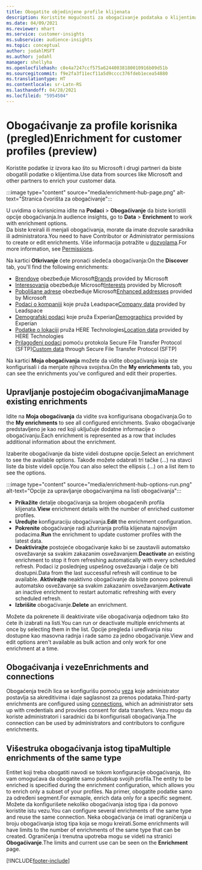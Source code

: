 ```yaml
---
title: Obogatite objedinjene profile klijenata
description: Koristite mogućnosti za obogaćivanje podataka o klijentima.
ms.date: 04/09/2021
ms.reviewer: mhart
ms.service: customer-insights
ms.subservice: audience-insights
ms.topic: conceptual
author: jodahlMSFT
ms.author: jodahl
manager: shellyha
ms.openlocfilehash: c8e4a7247ccf575a62440038180010916b09d51b
ms.sourcegitcommit: f9e2fa3f11ecf11a5d9cccc376fdeb1ecea54880
ms.translationtype: HT
ms.contentlocale: sr-Latn-RS
ms.lasthandoff: 04/28/2021
ms.locfileid: "5954504"
---
```

# <a name="enrichment-for-customer-profiles-preview"></a><span data-ttu-id="a5187-103">Obogaćivanje za profile korisnika (pregled)</span><span class="sxs-lookup"><span data-stu-id="a5187-103">Enrichment for customer profiles (preview)</span></span>

<span data-ttu-id="a5187-104">Koristite podatke iz izvora kao što su Microsoft i drugi partneri da biste obogatili podatke o klijentima.</span><span class="sxs-lookup"><span data-stu-id="a5187-104">Use data from sources like Microsoft and other partners to enrich your customer data.</span></span>

:::image type="content" source="media/enrichment-hub-page.png" alt-text="Stranica čvorišta za obogaćivanje":::

<span data-ttu-id="a5187-106">U uvidima o korisnicima idite na **Podaci** > **Obogaćivanje** da biste koristili opcije obogaćivanja.</span><span class="sxs-lookup"><span data-stu-id="a5187-106">In audience insights, go to **Data** > **Enrichment** to work with enrichment options.</span></span>    
<span data-ttu-id="a5187-107">Da biste kreirali ili menjali obogaćivanja, morate da imate dozvole saradnika ili administratora.</span><span class="sxs-lookup"><span data-stu-id="a5187-107">You need to have Contributor or Administrator permissions to create or edit enrichments.</span></span> <span data-ttu-id="a5187-108">Više informacija potražite u [dozvolama](permissions.md).</span><span class="sxs-lookup"><span data-stu-id="a5187-108">For more information, see [Permissions](permissions.md).</span></span>

<span data-ttu-id="a5187-109">Na kartici **Otkrivanje** ćete pronaći sledeća obogaćivanja:</span><span class="sxs-lookup"><span data-stu-id="a5187-109">On the **Discover** tab, you'll find the following enrichments:</span></span>

- <span data-ttu-id="a5187-110">[Brendove](enrichment-microsoft.md) obezbeđuje Microsoft</span><span class="sxs-lookup"><span data-stu-id="a5187-110">[Brands](enrichment-microsoft.md) provided by Microsoft</span></span>
- <span data-ttu-id="a5187-111">[Interesovanja](enrichment-microsoft.md) obezbeđuje Microsoft</span><span class="sxs-lookup"><span data-stu-id="a5187-111">[Interests](enrichment-microsoft.md) provided by Microsoft</span></span>
- <span data-ttu-id="a5187-112">[Poboljšane adrese](enrichment-enhanced-addresses.md) obezbeđuje Microsoft</span><span class="sxs-lookup"><span data-stu-id="a5187-112">[Enhanced addresses](enrichment-enhanced-addresses.md) provided by Microsoft</span></span>
- <span data-ttu-id="a5187-113">[Podaci o kompaniji](enrichment-leadspace.md) koje pruža Leadspace</span><span class="sxs-lookup"><span data-stu-id="a5187-113">[Company data](enrichment-leadspace.md) provided by Leadspace</span></span>
- <span data-ttu-id="a5187-114">[Demografski podaci](enrichment-experian.md) koje pruža Experian</span><span class="sxs-lookup"><span data-stu-id="a5187-114">[Demographics](enrichment-experian.md) provided by Experian</span></span>
- <span data-ttu-id="a5187-115">[Podatke o lokaciji](enrichment-here.md) pruža HERE Technologies</span><span class="sxs-lookup"><span data-stu-id="a5187-115">[Location data](enrichment-here.md) provided by HERE Technologies</span></span>
- <span data-ttu-id="a5187-116">[Prilagođeni podaci](enrichment-SFTP-custom-import.md) pomoću protokola Secure File Transfer Protocol (SFTP)</span><span class="sxs-lookup"><span data-stu-id="a5187-116">[Custom data](enrichment-SFTP-custom-import.md) through Secure File Transfer Protocol (SFTP)</span></span>

<span data-ttu-id="a5187-117">Na kartici **Moja obogaćivanja** možete da vidite obogaćivanja koja ste konfigurisali i da menjate njihova svojstva.</span><span class="sxs-lookup"><span data-stu-id="a5187-117">On the **My enrichments** tab, you can see the enrichments you've configured and edit their properties.</span></span>

## <a name="manage-existing-enrichments"></a><span data-ttu-id="a5187-118">Upravljanje postojećim obogaćivanjima</span><span class="sxs-lookup"><span data-stu-id="a5187-118">Manage existing enrichments</span></span>

<span data-ttu-id="a5187-119">Idite na **Moja obogaćivanja** da vidite sva konfigurisana obogaćivanja.</span><span class="sxs-lookup"><span data-stu-id="a5187-119">Go to the **My enrichments** to see all configured enrichments.</span></span> <span data-ttu-id="a5187-120">Svako obogaćivanje predstavljeno je kao red koji uključuje dodatne informacije o obogaćivanju.</span><span class="sxs-lookup"><span data-stu-id="a5187-120">Each enrichment is represented as a row that includes additional information about the enrichment.</span></span>

<span data-ttu-id="a5187-121">Izaberite obogaćivanje da biste videli dostupne opcije.</span><span class="sxs-lookup"><span data-stu-id="a5187-121">Select an enrichment to see the available options.</span></span> <span data-ttu-id="a5187-122">Takođe možete odabrati tri tačke (...) na stavci liste da biste videli opcije.</span><span class="sxs-lookup"><span data-stu-id="a5187-122">You can also select the ellipsis (...) on a list item to see the options.</span></span>

:::image type="content" source="media/enrichment-hub-options-run.png" alt-text="Opcije za upravljanje obogaćivanjima na listi obogaćivanja":::

- <span data-ttu-id="a5187-124">**Prikažite** detalje obogaćivanja sa brojem obogaćenih profila klijenata.</span><span class="sxs-lookup"><span data-stu-id="a5187-124">**View** enrichment details with the number of enriched customer profiles.</span></span>
- <span data-ttu-id="a5187-125">**Uređujte** konfiguraciju obogaćivanja.</span><span class="sxs-lookup"><span data-stu-id="a5187-125">**Edit** the enrichment configuration.</span></span>
- <span data-ttu-id="a5187-126">**Pokrenite** obogaćivanje radi ažuriranja profila klijenata najnovijim podacima.</span><span class="sxs-lookup"><span data-stu-id="a5187-126">**Run** the enrichment to update customer profiles with the latest data.</span></span>
- <span data-ttu-id="a5187-127">**Deaktivirajte** postojeće obogaćivanje kako bi se zaustavili automatsko osvežavanje sa svakim zakazanim osvežavanjem.</span><span class="sxs-lookup"><span data-stu-id="a5187-127">**Deactivate** an existing enrichment to stop it from refreshing automatically with every scheduled refresh.</span></span> <span data-ttu-id="a5187-128">Podaci iz poslednjeg uspešnog osvežavanja i dalje će biti dostupni.</span><span class="sxs-lookup"><span data-stu-id="a5187-128">Data from the last successful refresh will continue to be available.</span></span> <span data-ttu-id="a5187-129">**Aktivirajte** neaktivno obogaćivanje da biste ponovo pokrenuli automatsko osvežavanje sa svakim zakazanim osvežavanjem.</span><span class="sxs-lookup"><span data-stu-id="a5187-129">**Activate** an inactive enrichment to restart automatic refreshing with every scheduled refresh.</span></span>
- <span data-ttu-id="a5187-130">**Izbrišite** obogaćivanje.</span><span class="sxs-lookup"><span data-stu-id="a5187-130">**Delete** an enrichment.</span></span>

<span data-ttu-id="a5187-131">Možete da pokrenete ili deaktivirate više obogaćivanja odjednom tako što ćete ih izabrati na listi.</span><span class="sxs-lookup"><span data-stu-id="a5187-131">You can run or deactivate multiple enrichments at once by selecting them in the list.</span></span> <span data-ttu-id="a5187-132">Opcije pregleda i uređivanja nisu dostupne kao masovna radnja i rade samo za jedno obogaćivanje.</span><span class="sxs-lookup"><span data-stu-id="a5187-132">View and edit options aren't available as bulk action and only work for one enrichment at a time.</span></span>

## <a name="enrichments-and-connections"></a><span data-ttu-id="a5187-133">Obogaćivanja i veze</span><span class="sxs-lookup"><span data-stu-id="a5187-133">Enrichments and connections</span></span>

<span data-ttu-id="a5187-134">Obogaćenja trećih lica se konfigurišu pomoću [veza](connections.md) koje administrator postavlja sa akreditivima i daje saglasnost za prenos podataka.</span><span class="sxs-lookup"><span data-stu-id="a5187-134">Third-party enrichments are configured using [connections](connections.md), which an administrator sets up with credentials and provides consent for data transfers.</span></span> <span data-ttu-id="a5187-135">Vezu mogu da koriste administratori i saradnici da bi konfigurisali obogaćivanja.</span><span class="sxs-lookup"><span data-stu-id="a5187-135">The connection can be used by administrators and contributors to configure enrichments.</span></span>  

## <a name="multiple-enrichments-of-the-same-type"></a><span data-ttu-id="a5187-136">Višestruka obogaćivanja istog tipa</span><span class="sxs-lookup"><span data-stu-id="a5187-136">Multiple enrichments of the same type</span></span>

<span data-ttu-id="a5187-137">Entitet koji treba obogatiti navodi se tokom konfiguracije obogaćivanja, što vam omogućava da obogatite samo podskup svojih profila.</span><span class="sxs-lookup"><span data-stu-id="a5187-137">The entity to be enriched is specified during the enrichment configuration, which allows you to enrich only a subset of your profiles.</span></span> <span data-ttu-id="a5187-138">Na primer, obogatite podatke samo za određeni segment.</span><span class="sxs-lookup"><span data-stu-id="a5187-138">For exmaple, enrich data only for a specific segment.</span></span> <span data-ttu-id="a5187-139">Možete da konfigurišete nekoliko obogaćivanja istog tipa i da ponovo koristite istu vezu.</span><span class="sxs-lookup"><span data-stu-id="a5187-139">You can configure several enrichments of the same type and reuse the same connection.</span></span> <span data-ttu-id="a5187-140">Neka obogaćivanja će imati ograničenja u broju obogaćivanja istog tipa koja se mogu kreirati.</span><span class="sxs-lookup"><span data-stu-id="a5187-140">Some enrichments will have limits to the number of enrichments of the same type that can be created.</span></span> <span data-ttu-id="a5187-141">Ograničenja i trenutna upotreba mogu se videti na stranici **Obogaćivanje**.</span><span class="sxs-lookup"><span data-stu-id="a5187-141">The limits and current use can be seen on the **Enrichment** page.</span></span>

[!INCLUDE[footer-include](../includes/footer-banner.md)]
